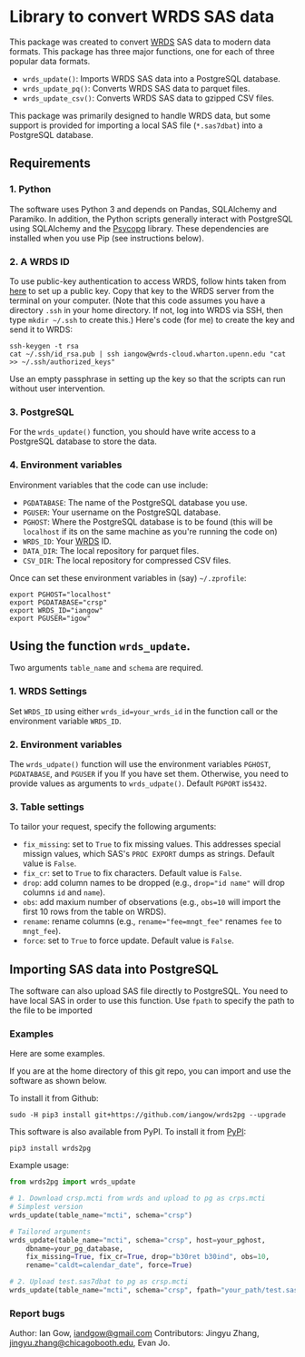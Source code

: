 # Library to convert WRDS SAS data

This package was created to convert [WRDS](https://wrds-web.wharton.upenn.edu/wrds/) SAS data to modern data formats.
This package has three major functions, one for each of three popular data formats.

 - `wrds_update()`: Imports WRDS SAS data into a PostgreSQL database.
 - `wrds_update_pq()`: Converts WRDS SAS data to parquet files.
 - `wrds_update_csv()`: Converts WRDS SAS data to gzipped CSV files.

This package was primarily designed to handle WRDS data, but some support is provided for importing a local SAS file (`*.sas7dbat`) into a PostgreSQL database.

## Requirements

### 1. Python
The software uses Python 3 and depends on Pandas, SQLAlchemy and Paramiko. In addition, the Python scripts generally interact with PostgreSQL using SQLAlchemy and the [Psycopg](http://initd.org/psycopg/) library. 
These dependencies are installed when you use Pip (see instructions below).

### 2. A WRDS ID
To use public-key authentication to access WRDS, follow hints taken from [here](https://debian-administration.org/article/152/Password-less_logins_with_OpenSSH) to set up a public key.
Copy that key to the WRDS server from the terminal on your computer. 
(Note that this code assumes you have a directory `.ssh` in your home directory. If not, log into WRDS via SSH, then type `mkdir ~/.ssh` to create this.) 
Here's code (for me) to create the key and send it to WRDS:
```
ssh-keygen -t rsa
cat ~/.ssh/id_rsa.pub | ssh iangow@wrds-cloud.wharton.upenn.edu "cat >> ~/.ssh/authorized_keys"
```
Use an empty passphrase in setting up the key so that the scripts can run without user intervention.

### 3. PostgreSQL
For the `wrds_update()` function, you should have write access to a PostgreSQL database to store the data.

### 4. Environment variables

Environment variables that the code can use include:

- `PGDATABASE`: The name of the PostgreSQL database you use.
- `PGUSER`: Your username on the PostgreSQL database.
- `PGHOST`: Where the PostgreSQL database is to be found (this will be `localhost` if its on the same machine as you're running the code on)
- `WRDS_ID`: Your [WRDS](https://wrds-web.wharton.upenn.edu/wrds/) ID.
- `DATA_DIR`: The local repository for parquet files.
- `CSV_DIR`: The local repository for compressed CSV files.

Once can set these environment variables in (say) `~/.zprofile`:

```
export PGHOST="localhost"
export PGDATABASE="crsp"
export WRDS_ID="iangow"
export PGUSER="igow"
```

## Using the function `wrds_update`.

Two arguments `table_name` and `schema` are required.

### 1. WRDS Settings
Set `WRDS_ID`  using either `wrds_id=your_wrds_id` in the function call or the environment variable `WRDS_ID`.

### 2. Environment variables
The `wrds_udpate()` function will use the environment variables `PGHOST`, `PGDATABASE`, and `PGUSER` if you If you have set them. Otherwise, you need to provide values as arguments to `wrds_udpate()`. Default `PGPORT` is`5432`.

### 3. Table settings
To tailor your request, specify the following arguments:

- `fix_missing`: set to `True` to fix missing values. This addresses special missign values, which SAS's `PROC EXPORT` dumps as strings. Default value is `False`. 
- `fix_cr`: set to `True` to fix characters. Default value is `False`.
- `drop`: add column names to be dropped (e.g., `drop="id name"` will drop columns `id` and `name`).
- `obs`: add maxium number of observations (e.g., `obs=10` will import the first 10 rows from the table on WRDS).
- `rename`: rename columns (e.g., `rename="fee=mngt_fee"` renames `fee` to `mngt_fee`).
- `force`: set to `True` to force update. Default value is `False`.

## Importing SAS data into PostgreSQL
The software can also upload SAS file directly to PostgreSQL. 
You need to have local SAS in order to use this function.
Use `fpath` to specify the path to the file to be imported

### Examples
Here are some examples.

If you are at the home directory of this git repo, you can import and use the software as shown below.

To install it from Github:

```
sudo -H pip3 install git+https://github.com/iangow/wrds2pg --upgrade
```

This software is also available from PyPI. To install it from [PyPI](https://pypi.org/project/wrds2pg/):

```
pip3 install wrds2pg
```
Example usage:
```py
from wrds2pg import wrds_update

# 1. Download crsp.mcti from wrds and upload to pg as crps.mcti
# Simplest version
wrds_update(table_name="mcti", schema="crsp")

# Tailored arguments 
wrds_update(table_name="mcti", schema="crsp", host=your_pghost, 
	dbname=your_pg_database, 
	fix_missing=True, fix_cr=True, drop="b30ret b30ind", obs=10, 
	rename="caldt=calendar_date", force=True)

# 2. Upload test.sas7dbat to pg as crsp.mcti
wrds_update(table_name="mcti", schema="crsp", fpath="your_path/test.sas7dbat")
```

### Report bugs
Author: Ian Gow, <iandgow@gmail.com>
Contributors: Jingyu Zhang, <jingyu.zhang@chicagobooth.edu>, Evan Jo.
